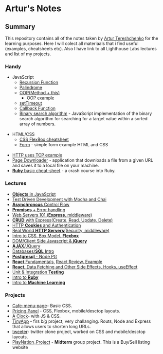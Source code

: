 # Artur's Notes

## Summary

This repository contains all of the notes taken by [Artur Tereshchenko](https://github.com/mr-Arturio) for the learning purposes. Here I will colect all materiaals that i find useful (examples, cheatsheets etc). Also I have link to all Lighthouse Labs lectures and list of my projects.

### Handy
* JavaScript
  * [Recursion Function](/useful/recursionFunction.md)
  * [Palindrome](/useful/palindrome.md)
  * [OOP(Method + this)](/useful/toDoList.md)
    * [OOP example](/Module_1/Week_4/classOOP_example.md)
  * [setTimeout](/Module_1/Week_4/setTimeoutExample.md)
  * [Callback Function](/Module_2/callbackExample.md)
  * [Binary search algorithm](/useful/binarySearch.md) -  JavaScript implementation of the binary search algorithm for searching for a target value within a sorted array of numbers.
  <br>
* HTML/CSS 
  * [CSS FlexBox cheatsheet](https://css-tricks.com/snippets/css/a-guide-to-flexbox/)
  * [Form](./HTML_CSS/Form/) - simple form example HTML and CSS
  <br>
* [HTTP uses TCP example](/Module_2/httpExample.js)
 * [Page Downloader](https://github.com/mr-Arturio/page-fetcher) - application that downloads a file from a given URL and saves it to a local file on your machine.
* [**Ruby** basic cheat-sheet](https://learnxinyminutes.com/docs/ruby/) - a crash course into Ruby.

### Lectures
* [**Objects** in JavaScript](/Module_1/Week_2/L1_JS_Objects.md)
* [Test Driven Development with Mocha and Chai](/Module_1/Week_3/TDD_Mocha_Chai.md)
* [**Asynchronous** Control Flow](/Module_1/Week_4/AsynchControlFlow.md)
* [**Promises** + Error handling](https://github.com/senhorgomes/lectures-flex-day-jan-23-cohort/tree/main/m2w5/Promises)
* [Web Servers 101 (**Express**, middleware)](https://github.com/Masavi/lhl-lectures/tree/main/m03/w06/web-servers-101)
* [**CRUD** with Express(Create, Read, Update, Delete)](https://github.com/senhorgomes/lectures-flex-day-jan-23-cohort/tree/main/m3w6/CRUD)
* [HTTP **Cookies** and Authentication](https://github.com/Masavi/lhl-lectures/tree/main/m04/w07/http-cookies)
* [Real World **HTTP Servers**(Security, middleware)](https://github.com/senhorgomes/lectures-flex-day-jan-23-cohort/tree/main/m3w7/Security)
* [Intro to CSS. Box Model. **Flexbox**](https://github.com/Masavi/lhl-lectures/tree/main/m04/w08/intro-css)
* [DOM/Client Side Javascript & **jQuery**](https://github.com/senhorgomes/lectures-flex-day-jan-23-cohort/tree/main/m4w8/jqueryLecture)
* [**AJAX**/JQuery](https://github.com/Masavi/lhl-lectures/tree/main/m04/w09/ajax)
* [Databases/**SQL** Intro](https://github.com/Masavi/lhl-lectures/tree/main/m05/w11/sql-intro)
* [**Postgresql** - Node PG](https://github.com/Masavi/lhl-lectures/tree/main/m05/w12/sql-apps)
* [**React** Fundamentals](https://github.com/Masavi/lhl-lectures/tree/main/m07/w16/react-fundamentals), [React Review. Example](https://github.com/Masavi/lhl-lectures/tree/main/m07/w19/react-review)
* [**React**, Data Fetching and Other Side Effects, Hooks, useEffect](https://github.com/Masavi/lhl-lectures/tree/main/m07/w18/data-fetching)
* [Unit & Integration **Testing**](https://github.com/Masavi/lhl-lectures/tree/main/m08/w20/unit-integration-testing)
* [Intro to **Ruby**](https://github.com/SomeChineseGuy/WebFlex-Jan-2023/tree/main/M9W22%20Intro%20to%20Ruby)
* [Intro to **Machine Learning**](https://github.com/senhorgomes/lectures-flex-day-jan-23-cohort/tree/main/m9w23/MachineLearningLecture)
 
 
 ### Projects
 * [Cafe-menu-page](https://github.com/mr-Arturio/Basic-CSS-Cafe-menu-page)- Basic CSS.
 * [Pricing Panel](https://github.com/mr-Arturio/Pricing-Panel-Project-Udemy) - CSS, Flexbox, mobile/desctop layouts.
 * [A Clock](https://github.com/mr-Arturio/A-Clock-With-JavaScrip)- with JS & CSS.
 * [TinyApp](https://github.com/mr-Arturio/tinyapp) - firs *big* project, very challanging. Routs, Node and Express that allows users to shorten long URLs.
 * [tweeter](https://github.com/mr-Arturio/tweeter)- twitter clone project, worked on CSS and mobile/desctop layouts.
 * [PlayNation_Project](https://github.com/mr-Arturio/PlayNation_Project) - **Midterm** group project. This is a Buy/Sell listing website

